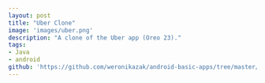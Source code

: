 ```yaml
---
layout: post
title: "Uber Clone"
image: 'images/uber.png'
description: "A clone of the Uber app (Oreo 23)."
tags:
- Java
- android
github: 'https://github.com/weronikazak/android-basic-apps/tree/master/UberClone'
---
```

